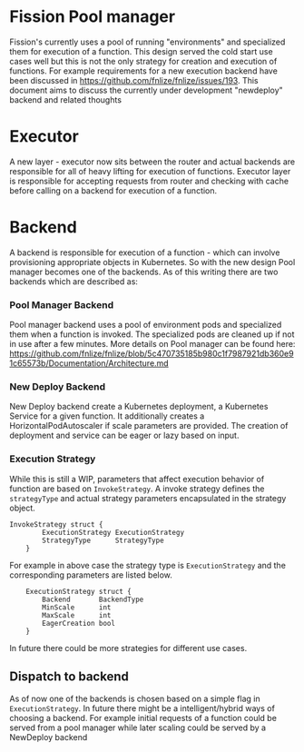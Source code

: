 
# Fission Pool manager

Fission's currently uses a pool of running "environments" and specialized them for execution of a function. This design served the cold start use cases well but this is not the only strategy for creation and execution of functions. For example requirements for a new execution backend have been discussed in https://github.com/fnlize/fnlize/issues/193. This document aims to discuss the currently under development "newdeploy" backend and related thoughts

# Executor

A new layer - executor now sits between the router and actual backends are responsible for all of heavy lifting for execution of functions. Executor layer is responsible for accepting requests from router and checking with cache before calling on a backend for execution of a function.

# Backend

A backend is responsible for execution of a function - which can involve provisioning appropriate objects in Kubernetes. So with the new design Pool manager becomes one of the backends. As of this writing there are two backends which are described as:

### Pool Manager Backend

Pool manager backend uses a pool of environment pods and specialized them when a function is invoked. The specialized pods are cleaned up if not in use after a few minutes. More details on Pool manager can be found here: https://github.com/fnlize/fnlize/blob/5c470735185b980c1f7987921db360e91c65573b/Documentation/Architecture.md

### New Deploy Backend

New Deploy backend create a Kubernetes deployment, a Kubernetes Service for a given function. It additionally creates a HorizontalPodAutoscaler if scale parameters are provided. The creation of deployment and service can be eager or lazy based on input. 

### Execution Strategy

While this is still a WIP, parameters that affect execution behavior of function are based on `InvokeStrategy`. A invoke strategy defines the `strategyType` and actual strategy parameters encapsulated in the strategy object. 

```
InvokeStrategy struct {
		ExecutionStrategy ExecutionStrategy
		StrategyType      StrategyType
	}
```  
For example in above case the strategy type is `ExecutionStrategy` and the corresponding parameters are listed below.

```
	ExecutionStrategy struct {
		Backend       BackendType
		MinScale      int
		MaxScale      int
		EagerCreation bool
	}
  ```

In future there could be more strategies for different use cases.

## Dispatch to backend

As of now one of the backends is chosen based on a simple flag in `ExecutionStrategy`. In future there might be a intelligent/hybrid ways of choosing a backend. For example initial requests of a function could be served from a pool manager while later scaling could be served by a NewDeploy backend
